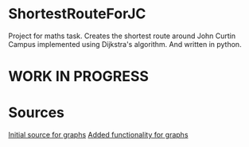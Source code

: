 # ShortestRouteForJC
Project for maths task. Creates the shortest route around John Curtin Campus implemented using Dijkstra's algorithm. And written in python.

# WORK IN PROGRESS


# Sources

[Initial source for graphs](https://www.python.org/doc/essays/graphs/ "Title")
[Added functionality for graphs](http://geekly-yours.blogspot.com.au/2014/03/dijkstra-algorithm-python-example-source-code-shortest-path.html "Title")
